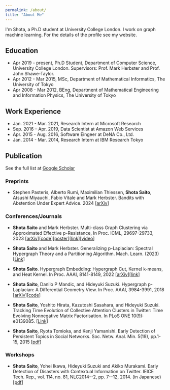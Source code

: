 ```yaml
---
permalink: /about/
title: "About Me"
---
```


I'm Shota, a Ph.D student at University College London. I work on graph machine learning. For the details of the profile see my website.


## Education

- Apr 2019 - present, Ph.D Student, 
     Department of Computer Science, University College London.
     Supervisors: Prof. Mark Herbster and Prof. John Shawe-Taylor.
- Apr 2012 - Mar 2015,  MSc, Department of Mathematical Informatics, The University of Tokyo
- Apr 2008 - Mar 2012, BEng,
Department of Mathematical Engineering and Information Physics, The University of Tokyo

## Work Experience
  - Jan. 2021 - Mar. 2021, Research Intern at Microsoft Research
  - Sep. 2016 – Apr. 2019, Data Scientist at Amazon Web Services
  - Apr. 2015 - Aug. 2016, Software Eingeer at DeNA Co., Ltd.
  - Jan. 2014 - Mar. 2014, Research Intern at IBM Research Tokyo

## Publication

See the full list at [Google Scholar](https://scholar.google.com/citations?user=B4jqiWUAAAAJ)

### Preprints

- Stephen Pasteris, Alberto Rumi, Maximilian Thiessen, **Shota Saito**, Atsushi Miyauchi, Fabio Vitale and Mark Herbster.  Bandits with Abstention Under Expert Advice. 2024 [[arXiv](https://arxiv.org/abs/2402.14585)]

### Conferences/Journals

- **Shota Saito** and Mark Herbster. Multi-class Graph Clustering via Approximated Effective p-Resistance, In Proc. ICML, 29697-29733, 2023 [[arXiv](https://arxiv.org/abs/2306.08617)][[code](https://github.com/ShotaSAITO/approximated-presistance)][[poster](/assets/papers/icml23_poster.pdf)][[link](https://proceedings.mlr.press/v202/saito23a.html)][[video](https://icml.cc/virtual/2023/poster/24115)]

- **Shota Saito** and Mark Herbster. Generalizing p-Laplacian: Spectral Hypergraph Theory and a Partitioning Algorithm. Mach. Learn. (2023) [[Link](https://link.springer.com/article/10.1007/s10994-022-06264-y)]

- **Shota Saito**. Hypergraph Embedding: Hypergraph Cut, Kernel k-means, and Heat Kernel. In Proc. AAAI, 8141-8149, 2022 [[arXiv](https://arxiv.org/abs/2203.09888)][[link](https://github.com/ShotaSAITO/HypergraphModeling)]

- **Shota Saito**, Danilo P Mandic, and Hideyuki Suzuki. Hypergraph p-Laplacian: A Differential Geometry View. In Proc. AAAI, 3984-3991, 2018 [[arXiv](https://arxiv.org/abs/1711.08171)][[code](https://github.com/ShotaSAITO/Hypergraph-Laplacian)]

- **Shota Saito**, Yoshito Hirata, Kazutoshi Sasahara, and Hideyuki Suzuki. Tracking Time Evolution of Collective Attention Clusters in Twitter: Time Evolving Nonnegative Matrix Factorisation. In PLoS ONE 10(9): e0139085. [[Link](https://journals.plos.org/plosone/article?id=10.1371/journal.pone.0139085)] 

-  **Shota Saito**, Ryota Tomioka, and Kenji Yamanishi. Early Detection of Persistent Topics in Social Networks. Soc. Netw. Anal. Min. 5(19), pp.1-15, 2015 [[pdf](/assets/papers/snam15.pdf)]


### Workshops

 - **Shota Saito**, Yohei Ikawa, Hideyuki Suzuki and Akiko Murakami. Early Detection of Disasters with Contextual Information on Twitter. IEICE Tech. Rep., vol. 114, no. 81, NLC2014--2, pp. 7--12, 2014. (in Japanese) [[pdf](/assets/papers/nlc14.pdf)]
